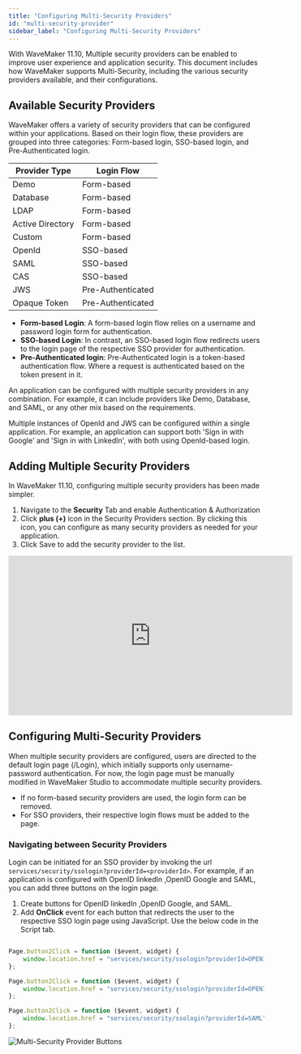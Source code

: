 ```yaml
---
title: "Configuring Multi-Security Providers"
id: "multi-security-provider"
sidebar_label: "Configuring Multi-Security Providers"
---
```


With WaveMaker 11.10, Multiple security providers can be enabled to improve user experience and application security. This document includes how WaveMaker supports Multi-Security, including the various security providers available, and their configurations.

## Available Security Providers

WaveMaker offers a variety of security providers that can be configured within your applications. Based on their login flow, these providers are grouped into three categories: Form-based login, SSO-based login, and Pre-Authenticated login.

| **Provider Type** | **Login Flow** |
| ------ | ----- |
| Demo | Form-based |
| Database | Form-based |
| LDAP | Form-based |
| Active Directory | Form-based |
| Custom | Form-based |
| OpenId | SSO-based |
| SAML | SSO-based |
| CAS | SSO-based |
| JWS | Pre-Authenticated |
| Opaque Token | Pre-Authenticated |

- **Form-based Login**: A form-based login flow relies on a username and password login form for authentication. 
- **SSO-based Login**: In contrast, an SSO-based login flow redirects users to the login page of the respective SSO provider for authentication.
- **Pre-Authenticated login**: Pre-Authenticated login is a token-based authentication flow. Where a request is authenticated based on the token present in it.

An application can be configured with multiple security providers in any combination. For example, it can include providers like Demo, Database, and SAML, or any other mix based on the requirements.

Multiple instances of OpenId and JWS can be configured within a single application. For example, an application can support both 'Sign in with Google' and 'Sign in with LinkedIn', with both using OpenId-based login.

## Adding Multiple Security Providers

In WaveMaker 11.10, configuring multiple security providers has been made simpler. 

1. Navigate to the **Security** Tab and enable Authentication & Authorization
2. Click **plus (+)** icon in the Security Providers section. By clicking this icon, you can configure as many security providers as needed for your application.
3. Click Save to add the security provider to the list.

<iframe width="560" height="315" src="https://embed.app.guidde.com/playbooks/2YiBJGXva3d7pfxCvxCWWU" title="multi-security"  frameborder="0" allow="autoplay; encrypted-media" allowfullscreen="allowfullscreen"></iframe>


## Configuring Multi-Security Providers

When multiple security providers are configured, users are directed to the default login page (/Login), which initially supports only username-password authentication. For now, the login page must be manually modified in WaveMaker Studio to accommodate multiple security providers.

- If no form-based security providers are used, the login form can be removed.
- For SSO providers, their respective login flows must be added to the page.

### Navigating between Security Providers

Login can be initiated for an SSO provider by invoking the url `services/security/ssologin?providerId=<providerId>`. For example, if an application is configured with OpenID linkedIn ,OpenID Google and SAML, you can add three buttons on the login page. 

1. Create buttons for OpenID linkedIn ,OpenID Google, and SAML.
2. Add **OnClick** event for each button that redirects the user to the respective SSO login page using JavaScript. Use the below code in the Script tab.

```JavaScript

Page.button2Click = function ($event, widget) {
    window.location.href = "services/security/ssologin?providerId=OPENID.linkedIn"
};

Page.button2Click = function ($event, widget) {
    window.location.href = "services/security/ssologin?providerId=OPENID.google"
};

Page.button2Click = function ($event, widget) {
    window.location.href = "services/security/ssologin?providerId=SAML"
};

```

![Multi-Security Provider Buttons](/learn/assets/multi-security-buttons.png)
